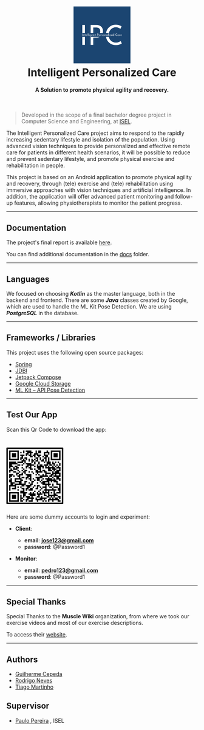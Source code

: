 <h1 align="center">
    <img src="docs/imgs/logo.png" alt="Intelligent Personalized Care" width="150">
<br>
    Intelligent Personalized Care
</h1>
<h4 align="center">A Solution to promote physical agility and recovery.</h4>
<br>

> Developed in the scope of a final bachelor degree project in Computer Science and Engineering, at [ISEL](https://www.isel.pt/).

The Intelligent Personalized Care project aims to respond to the rapidly increasing sedentary lifestyle and isolation of the population. Using advanced vision techniques to provide personalized and effective remote care for patients in different health scenarios, it will be possible to reduce and prevent sedentary lifestyle, and promote physical exercise and rehabilitation in people. 

This project is based on an Android application to promote physical agility and recovery, through (tele) exercise and (tele) rehabilitation using immersive approaches with vision techniques and artificial intelligence. In addition, the application will offer advanced patient monitoring and follow-up features, allowing physiotherapists to monitor the patient progress. 

---

## Documentation

The project's final report is
available [here](https://github.com/intelligent-personalized-care/ipc/blob/main/docs/rfG23.pdf).

You can find additional documentation in the [docs](https://github.com/intelligent-personalized-care/ipc/tree/main/docs) folder.

---

## Languages

We focused on choosing **_Kotlin_** as the master language, both in the backend and frontend. There are some **_Java_** classes created by Google, which are used to handle the ML Kit Pose Detection. We are using **_PostgreSQL_** in the database.

---

## Frameworks / Libraries

This project uses the following open source packages:

* [Spring](https://spring.io/)
* [JDBI](https://jdbi.org/)
* [Jetpack Compose](https://developer.android.com/jetpack/compose)
* [Google Cloud Storage](https://cloud.google.com/storage)
* [ML Kit – API Pose Detection](https://developers.google.com/ml-kit/vision/pose-detection)

---

## Test Our App

Scan this Qr Code to download the app:
<h1 align="left">
    <img src="docs/imgs/qrcode.png" alt="App QR Code" width="150">
</h1>

Here are some dummy accounts to login and experiment:

- **Client**:
    - **email**: **jose123@gmail.com**
    - **password**: @Password1

- **Monitor**:
    - **email**: **pedro123@gmail.com**
    - **password**: @Password1

---

## Special Thanks

Special Thanks to the **Muscle Wiki** organization, from where we took our exercise videos and most of our exercise descriptions.

To access their [website](https://musclewiki.com/).

---

## Authors

* [Guilherme Cepeda](https://github.com/bodeborder)
* [Rodrigo Neves](https://github.com/RodrigoNevesWork)
* [Tiago Martinho](https://github.com/tiagomartinhoo)

## Supervisor

* [Paulo Pereira](https://github.com/palbp) , ISEL
